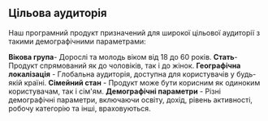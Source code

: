 ## Цільова аудиторія

Наш програмний продукт призначений для широкої цільової аудиторії з такими демографічними параметрами:

**Вікова група**- Дорослі та молодь віком від 18 до 60 років.
**Стать**- Продукт спрямований як до чоловіків, так і до жінок.
**Географічна локалізація** - Глобальна аудиторія, доступна для користувачів у будь-якій країні.
**Сімейний стан** - Продукт може бути корисним як одиноким користувачам, так і сім'ям.
**Демографічні параметри** - Різні демографічні параметри, включаючи освіту, дохід, рівень активності, робочу категорію та інші, враховуються.
